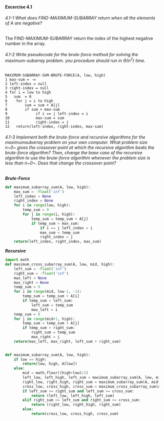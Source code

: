 #### Excercise 4.1

###### 4.1-1 What does FIND-MAXIMUM-SUBARRAY  return when all the elements of A are negative? 

The FIND-MAXIMUM-SUBARRAY return the index of the highest negative number in the array.

###### 4.1-2 Write pseudocode for the brute-force method for solving the maximum-subarray problem. you procedure should run in $\Theta(n^2)$ time.

```
MAXIMUM-SUBARRAY-SUM-BRUTE-FORCE(A, low, high)
1 max-sum = -∞
2 left-index = null
3 right-index = null
4 for i = low to high
5   sum  = 0
6    for j = i to high
7        sum = sum + A[j]
8        if sum > max-sum
9             if i == j left-index = i
10            max-sum = sum
11            right-index = j
12   return(left-index, right-index, max-sum)
```

###### 4.1-3 Implement both the brute-force and recursive algorithms for the maximumsubarray problem on your own computer. What problem size n~0~ gives the crossover point at which the recursive algorithm beats the brute-force algorithm? Then, change the base case of the recursive algorithm to use the brute-force algorithm whenever the problem size is less than n~0~. Does that change the crossover point?


***Brute-Force***
```python
def maximum_subarray_sum(A, low, high):
    max_sum = -float('inf')
    left_index = None
    right_index = None
    for i in range(low, high):
        temp_sum = 0
        for j in range(i, high):
            temp_sum = temp_sum + A[j]
            if temp_sum > max_sum:
                if i == j left_index = i
                max_sum = temp_sum
                right_index = j
    return(left_index, right_index, max_sum)
```

***Recursive***

```python
import math
def maximum_cross_subarray_sum(A, low, mid, high):
    left_sum = -float('inf')
    right_sum = -float('inf')
    max_left = None
    max_right = None
    temp_sum = 0
    for i in range(mid, low-1, -1):
        temp_sum = temp_sum + A[i]
        if temp_sum > left_sum:
            left_sum = temp_sum
            max_left = i
    temp_sum = 0
    for j in range(mid+1, high):
        temp_sum = temp_sum + A[j]
        if temp_sum > right_sum:
            right_sum = temp_sum
            max_right = j
    return(max_left, max_right, left_sum + right_sum)
    

def maximum_subarray_sum(A, low, high):
    if low == high:
        return(low, high, A[low])
    else:
        mid = math.floor((high+low)/2)
        left_low, left_high, left_sum = maximum_subarray_sum(A, low, mid)
        right_low, right_high, right_sum = maximum_subarray_sum(A, mid+1, high)
        cross_low, cross_high, cross_sum = maximum_cross_subarray_sum(A, low, mid, high)
        if left_sum >= right_sum and left_sum >= cross_sum:
            return (left_low, left_high, left_sum)
        elif right_sum >= left_sum and right_sum >= cross_sum:
            return (right_low, right_high, right_sum)
        else:
            return(cross_low, cross_high, cross_sum)
```